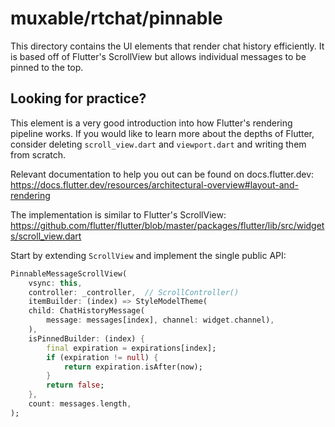 # muxable/rtchat/pinnable

This directory contains the UI elements that render chat history efficiently. It is based off of Flutter's ScrollView but allows individual messages to be pinned to the top.

## Looking for practice?

This element is a very good introduction into how Flutter's rendering pipeline works. If you would like to learn more about the depths of Flutter, consider deleting `scroll_view.dart` and `viewport.dart` and writing them from scratch.

Relevant documentation to help you out can be found on docs.flutter.dev: https://docs.flutter.dev/resources/architectural-overview#layout-and-rendering

The implementation is similar to Flutter's ScrollView: https://github.com/flutter/flutter/blob/master/packages/flutter/lib/src/widgets/scroll_view.dart

Start by extending `ScrollView` and implement the single public API:

```dart
PinnableMessageScrollView(
    vsync: this,
    controller: _controller,  // ScrollController()
    itemBuilder: (index) => StyleModelTheme(
    child: ChatHistoryMessage(
        message: messages[index], channel: widget.channel),
    ),
    isPinnedBuilder: (index) {
        final expiration = expirations[index];
        if (expiration != null) {
            return expiration.isAfter(now);
        }
        return false;
    },
    count: messages.length,
);
```
